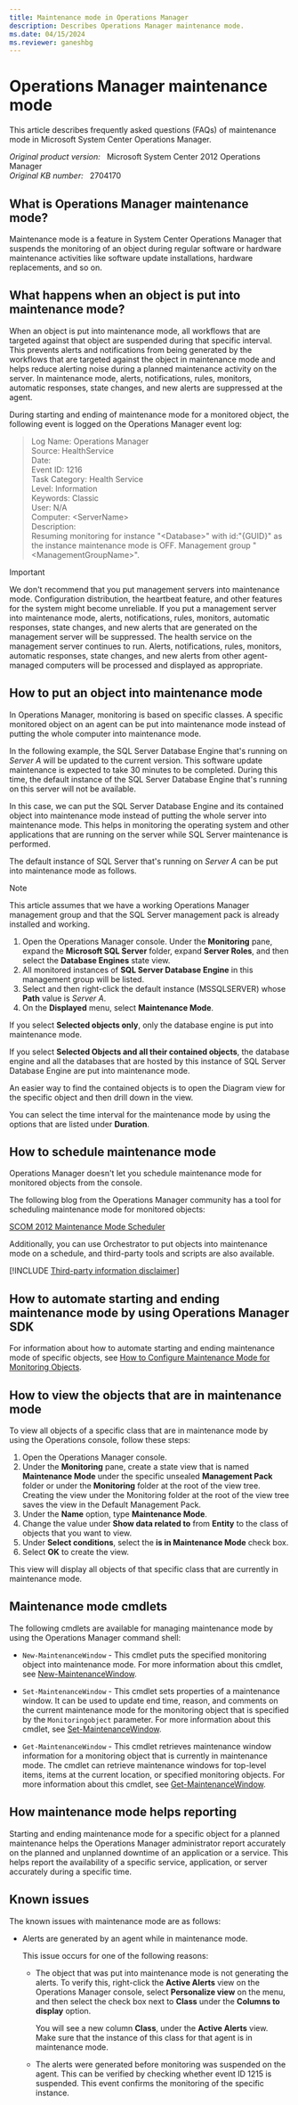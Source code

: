 ```yaml
---
title: Maintenance mode in Operations Manager
description: Describes Operations Manager maintenance mode.
ms.date: 04/15/2024
ms.reviewer: ganeshbg
---
```

# Operations Manager maintenance mode

This article describes frequently asked questions (FAQs) of maintenance mode in Microsoft System Center Operations Manager.

_Original product version:_ &nbsp; Microsoft System Center 2012 Operations Manager  
_Original KB number:_ &nbsp; 2704170

## What is Operations Manager maintenance mode?

Maintenance mode is a feature in System Center Operations Manager that suspends the monitoring of an object during regular software or hardware maintenance activities like software update installations, hardware replacements, and so on.

## What happens when an object is put into maintenance mode?

When an object is put into maintenance mode, all workflows that are targeted against that object are suspended during that specific interval. This prevents alerts and notifications from being generated by the workflows that are targeted against the object in maintenance mode and helps reduce alerting noise during a planned maintenance activity on the server. In maintenance mode, alerts, notifications, rules, monitors, automatic responses, state changes, and new alerts are suppressed at the agent.

During starting and ending of maintenance mode for a monitored object, the following event is logged on the Operations Manager event log:

> Log Name: Operations Manager  
> Source: HealthService  
> Date:  
> Event ID: 1216  
> Task Category: Health Service  
> Level: Information  
> Keywords: Classic  
> User: N/A  
> Computer: \<ServerName>  
> Description:  
> Resuming monitoring for instance "\<Database>" with id:"{GUID}" as the instance maintenance mode is OFF. Management group "\<ManagementGroupName>".

> [!IMPORTANT]
> We don't recommend that you put management servers into maintenance mode. Configuration distribution, the heartbeat feature, and other features for the system might become unreliable. If you put a management server into maintenance mode, alerts, notifications, rules, monitors, automatic responses, state changes, and new alerts that are generated on the management server will be suppressed. The health service on the management server continues to run. Alerts, notifications, rules, monitors, automatic responses, state changes, and new alerts from other agent-managed computers will be processed and displayed as appropriate.

## How to put an object into maintenance mode

In Operations Manager, monitoring is based on specific classes. A specific monitored object on an agent can be put into maintenance mode instead of putting the whole computer into maintenance mode.

In the following example, the SQL Server Database Engine that's running on *Server A* will be updated to the current version. This software update maintenance is expected to take 30 minutes to be completed. During this time, the default instance of the SQL Server Database Engine that's running on this server will not be available.

In this case, we can put the SQL Server Database Engine and its contained object into maintenance mode instead of putting the whole server into maintenance mode. This helps in monitoring the operating system and other applications that are running on the server while SQL Server maintenance is performed.

The default instance of SQL Server that's running on *Server A* can be put into maintenance mode as follows.

> [!NOTE]
> This article assumes that we have a working Operations Manager management group and that the SQL Server management pack is already installed and working.

1. Open the Operations Manager console. Under the **Monitoring** pane, expand the **Microsoft SQL Server** folder, expand **Server Roles**, and then select the **Database Engines** state view.
2. All monitored instances of **SQL Server Database Engine** in this management group will be listed.
3. Select and then right-click the default instance (MSSQLSERVER) whose **Path** value is *Server A*.
4. On the **Displayed** menu, select **Maintenance Mode**.

If you select **Selected objects only**, only the database engine is put into maintenance mode.

If you select **Selected Objects and all their contained objects**, the database engine and all the databases that are hosted by this instance of SQL Server Database Engine are put into maintenance mode.

An easier way to find the contained objects is to open the Diagram view for the specific object and then drill down in the view.

You can select the time interval for the maintenance mode by using the options that are listed under **Duration**.

## How to schedule maintenance mode

Operations Manager doesn't let you schedule maintenance mode for monitored objects from the console.

The following blog from the Operations Manager community has a tool for scheduling maintenance mode for monitored objects:

[SCOM 2012 Maintenance Mode Scheduler](https://www.scom2k7.com/scom-2012-maintenance-mode-scheduler/)

Additionally, you can use Orchestrator to put objects into maintenance mode on a schedule, and third-party tools and scripts are also available.

[!INCLUDE [Third-party information disclaimer](../../includes/third-party-disclaimer.md)]

## How to automate starting and ending maintenance mode by using Operations Manager SDK

For information about how to automate starting and ending maintenance mode of specific objects, see [How to Configure Maintenance Mode for Monitoring Objects](/previous-versions/system-center/developer/bb437532(v=msdn.10)?redirectedfrom=MSDN).

## How to view the objects that are in maintenance mode

To view all objects of a specific class that are in maintenance mode by using the Operations console, follow these steps:

1. Open the Operations Manager console.
2. Under the **Monitoring** pane, create a state view that is named **Maintenance Mode** under the specific unsealed **Management Pack** folder or under the **Monitoring** folder at the root of the view tree. Creating the view under the Monitoring folder at the root of the view tree saves the view in the Default Management Pack.
3. Under the **Name** option, type **Maintenance Mode**.
4. Change the value under **Show data related to** from **Entity** to the class of objects that you want to view.
5. Under **Select conditions**, select the **is in Maintenance Mode** check box.
6. Select **OK** to create the view.

This view will display all objects of that specific class that are currently in maintenance mode.

## Maintenance mode cmdlets

The following cmdlets are available for managing maintenance mode by using the Operations Manager command shell:

- `New-MaintenanceWindow` - This cmdlet puts the specified monitoring object into maintenance mode. For more information about this cmdlet, see [New-MaintenanceWindow](/previous-versions/system-center/operations-manager-2007-r2/gg132214(v=technet.10)?redirectedfrom=MSDN).

- `Set-MaintenanceWindow` - This cmdlet sets properties of a maintenance window. It can be used to update end time, reason, and comments on the current maintenance mode for the monitoring object that is specified by the `Monitoringobject` parameter. For more information about this cmdlet, see [Set-MaintenanceWindow](/previous-versions/system-center/operations-manager-2007-r2/gg132242(v=technet.10)?redirectedfrom=MSDN).

- `Get-MaintenanceWindow` - This cmdlet retrieves maintenance window information for a monitoring object that is currently in maintenance mode. The cmdlet can retrieve maintenance windows for top-level items, items at the current location, or specified monitoring objects. For more information about this cmdlet, see [Get-MaintenanceWindow](/previous-versions/system-center/operations-manager-2007-r2/gg132195(v=technet.10)?redirectedfrom=MSDN).

## How maintenance mode helps reporting

Starting and ending maintenance mode for a specific object for a planned maintenance helps the Operations Manager administrator report accurately on the planned and unplanned downtime of an application or a service. This helps report the availability of a specific service, application, or server accurately during a specific time.

## Known issues

The known issues with maintenance mode are as follows:

- Alerts are generated by an agent while in maintenance mode.

  This issue occurs for one of the following reasons:

  - The object that was put into maintenance mode is not generating the alerts. To verify this, right-click the **Active Alerts** view on the Operations Manager console, select **Personalize view** on the menu, and then select the check box next to **Class** under the **Columns to display** option.

    You will see a new column **Class**, under the **Active Alerts** view. Make sure that the instance of this class for that agent is in maintenance mode.

  - The alerts were generated before monitoring was suspended on the agent. This can be verified by checking whether event ID 1215 is suspended. This event confirms the monitoring of the specific instance.
